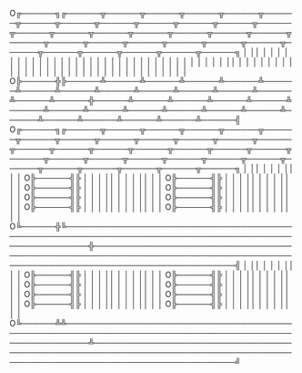   O╔──────╗╔──────╦──────╦──────╦──────╦──────╦──────╦──────╦──────╦──────╦──────╦──────╦──────╦──────╦──────╦──────╦──────╦──────╦──────╦──────╦──────╦──────╦──────╦──────╦──────╦──────╦──────╦──────╦──────╦──────╦──────╦──────╦──────╦──────╗
   │      ││      │      │      │      │      │      │      │      │      │      │      │      │      │      │      │      │      │      │      │      │      │      │      │      │      │      │      │      │      │      │      │      │      │
   │      ││      │      │      │      │      │      │      │      │      │      │      │      │      │      │      │      │      │      │      │      │      │      │      │      │      │      │      │      │      │      │      │      │      │
  O╠──────╬╠──────╩──────╩──────╩──────╩──────╩──────╩──────╩──────╩──────╩──────╩──────╩──────╩──────╩──────╩──────╬──────╩──────╩──────╩──────╩──────╩──────╩──────╩──────╩──────╩──────╩──────╩──────╩──────╩──────╩──────╩──────╩──────╩──────╣
  O╔──────╗╔──────╦──────╦──────╦──────╦──────╦──────╦──────╦──────╦──────╦──────╦──────╦──────╦──────╦──────╦──────╦──────╦──────╦──────╦──────╦──────╦──────╦──────╦──────╦──────╦──────╦──────╦──────╦──────╦──────╦──────╦──────╦──────╦──────╗
   │      ││                                                                                                        │                                                                                                                             │
   │      ││                                                                                                        │                                                                                                                             │
  O╠──────╣╠                                                                                                        │                                                                                                                             │
   │      ││                                                                                                        │                                                                                                                             │
   │      ││                                                                                                        │                                                                                                                             │
  O╠──────╣╠                                                                                                        │                                                                                                                             │
   │      ││                                                                                                        │                                                                                                                             │
   │      ││                                                                                                        │                                                                                                                             │
  O╠──────╣╠                                                                                                        │                                                                                                                             │
   │      ││                                                                                                        │                                                                                                                             │
   │      ││                                                                                                        │                                                                                                                             │
  O╠──────╣╠                                                                                                        │                                                                                                                             │
   │      ││                                                                                                        │                                                                                                                             │
   │      ││                                                                                                        │                                                                                                                             │
  O╠──────╣╠                                                                                                        │                                                                                                                             │
   │      ││                                                                                                        │                                                                                                                             │
   │      ││                                                                                                        │                                                                                                                             │
  O╠──────╣╠                                                                                                        │                                                                                                                             │
   │      ││                                                                                                        │                                                                                                                             │
   │      ││                                                                                                        │                                                                                                                             │
  O╠──────╣╠                                                                                                        │                                                                                                                             │
   │      ││                                                                                                        │                                                                                                                             │
   │      ││                                                                                                        │                                                                                                                             │
  O╠──────╣╠                                                                                                        │                                                                                                                             │ 
   │      ││                                                                                                        │                                                                                                                             │
   │      ││                                                                                                        │                                                                                                                             │
  O╚──────╬╚────────────────────────────────────────────────────────────────────────────────────────────────────────╬─────────────────────────────────────────────────────────────────────────────────────────────────────────────────────────────╣
   │      ││                                                                                                        │                                                                                                                             │
   │      ││                                                                                                        │                                                                                                                             │
  O╠──────╣╠                                                                                                        │                                                                                                                             │
   │      ││                                                                                                        │                                                                                                                             │
   │      ││                                                                                                        │                                                                                                                             │
  O╠──────╣╠                                                                                                        │                                                                                                                             │
   │      ││                                                                                                        │                                                                                                                             │
   │      ││                                                                                                        │                                                                                                                             │
  O╠──────╣╠                                                                                                        │                                                                                                                             │
   │      ││                                                                                                        │                                                                                                                             │
   │      ││                                                                                                        │                                                                                                                             │
  O╠──────╣╠                                                                                                        │                                                                                                                             │
   │      ││                                                                                                        │                                                                                                                             │
   │      ││                                                                                                        │                                                                                                                             │
  O╠──────╣╠                                                                                                        │                                                                                                                             │
   │      ││                                                                                                        │                                                                                                                             │
   │      ││                                                                                                        │                                                                                                                             │
  O╠──────╣╠                                                                                                        │                                                                                                                             │
   │      ││                                                                                                        │                                                                                                                             │
   │      ││                                                                                                        │                                                                                                                             │
  O╠──────╣╠                                                                                                        │                                                                                                                             │
   │      ││                                                                                                        │                                                                                                                             │
   │      ││                                                                                                        │                                                                                                                             │
  O╠──────╣╠                                                                                                        │                                                                                                                             │
   │      ││                                                                                                        │                                                                                                                             │
   │      ││                                                                                                        │                                                                                                                             │
  O╚──────╩╩────────────────────────────────────────────────────────────────────────────────────────────────────────╩─────────────────────────────────────────────────────────────────────────────────────────────────────────────────────────────╝